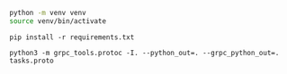 ```bash
python -m venv venv
source venv/bin/activate
```

```
pip install -r requirements.txt
```

```
python3 -m grpc_tools.protoc -I. --python_out=. --grpc_python_out=. tasks.proto
```
